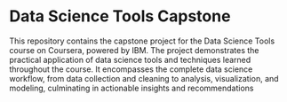 # Data Science Tools Capstone

This repository contains the capstone project for the Data Science Tools course on Coursera, powered by IBM. The project demonstrates the practical application of data science tools and techniques learned throughout the course. It encompasses the complete data science workflow, from data collection and cleaning to analysis, visualization, and modeling, culminating in actionable insights and recommendations
